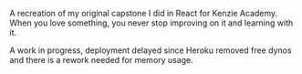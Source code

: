 A recreation of my original capstone I did in React for Kenzie Academy. When you love something, you never stop improving on it and learning with it.

A work in progress, deployment delayed since Heroku removed free dynos and there is a rework needed for memory usage.
